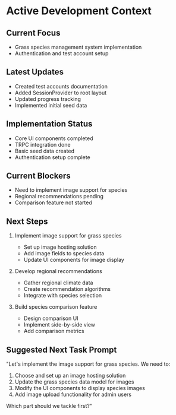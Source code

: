# Active Development Context

## Current Focus
- Grass species management system implementation
- Authentication and test account setup

## Latest Updates
- Created test accounts documentation
- Added SessionProvider to root layout
- Updated progress tracking
- Implemented initial seed data

## Implementation Status
- Core UI components completed
- TRPC integration done
- Basic seed data created
- Authentication setup complete

## Current Blockers
- Need to implement image support for species
- Regional recommendations pending
- Comparison feature not started

## Next Steps
1. Implement image support for grass species
   - Set up image hosting solution
   - Add image fields to species data
   - Update UI components for image display

2. Develop regional recommendations
   - Gather regional climate data
   - Create recommendation algorithms
   - Integrate with species selection

3. Build species comparison feature
   - Design comparison UI
   - Implement side-by-side view
   - Add comparison metrics

## Suggested Next Task Prompt
"Let's implement the image support for grass species. We need to:
1. Choose and set up an image hosting solution
2. Update the grass species data model for images
3. Modify the UI components to display species images
4. Add image upload functionality for admin users

Which part should we tackle first?"